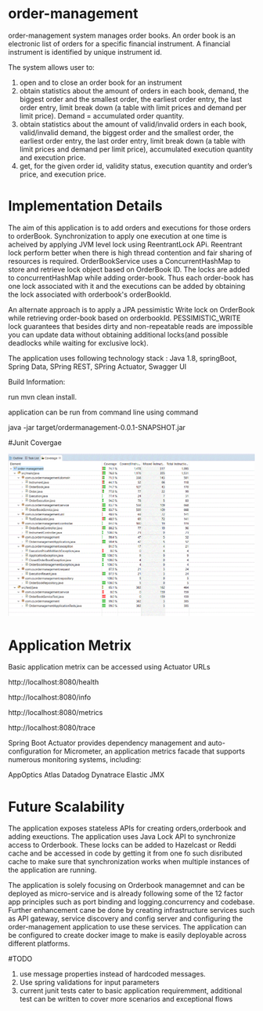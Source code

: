 # order-management

order-management  system manages order books. 
An order book is an electronic list of orders for a specific financial instrument. 
A financial instrument is identified by unique instrument id. 

The system allows user to:
1. open and to close an order book for an instrument
2. obtain statistics about the amount of orders in each book, demand, the biggest order and the smallest order, the earliest order entry, the last order entry, limit break down (a table with limit prices and demand per limit price). Demand = accumulated order quantity.
3. obtain statistics about the amount of valid/invalid orders in each book, valid/invalid demand, the biggest order and the smallest order, the earliest order entry, the last order entry, limit break down (a table with limit prices and demand per limit price), accumulated execution quantity and execution price.
4. get, for the given order id, validity status, execution quantity and order’s price, and execution price.

# Implementation Details

The aim of this application is to add orders and executions for those orders to orderBook. 
Synchronization to apply one execution at one time is acheived by applying JVM level lock using ReentrantLock APi.
Reentrant lock perform better when there is high thread contention and fair sharing of resources is required.
OrderBookService uses a ConcurrentHashMap to store and retrieve lock object based on OrderBook ID.
The locks are added to concurrentHashMap while adding order-book.
Thus each order-book has one lock associated with it and the executions can be added by obtaining the lock associated with orderbook's orderBookId.

An alternate approach is to apply a JPA pessimistic Write lock on OrderBook while retrieving order-book based on orderbookId.
PESSIMISTIC_WRITE lock guarantees that besides dirty and non-repeatable reads are impossible you can update data without obtaining additional locks(and possible deadlocks while waiting for exclusive lock).

The application uses following technology stack :
Java 1.8, springBoot, Spring Data, SPring REST, SPring Actuator, Swagger UI

Build Information:

run mvn clean install.

application can be run from command line using command

java -jar target/ordermanagement-0.0.1-SNAPSHOT.jar




#Junit Covergae

![Alt text](/src/test/resources/junit_coverage.gif?raw=true "Junit Coverage")


# Application Metrix

Basic application metrix can be  accessed using Actuator URLs

http://localhost:8080/health

http://localhost:8080/info

http://localhost:8080/metrics

http://localhost:8080/trace


Spring Boot Actuator provides dependency management and auto-configuration for Micrometer, an application metrics facade that supports numerous monitoring systems, including:

AppOptics
Atlas
Datadog
Dynatrace
Elastic
JMX

# Future Scalability 

The application exposes stateless APIs for creating orders,orderbook and adding exeuctions.
The application uses Java Lock API to synchronize access to Orderbook. These locks can be added to Hazelcast or Reddi cache and be accessed in code by getting it from one fo such disributed cache to make sure that synchronization works when multiple instances of the application are running.

The application is solely focusing on Orderbook managemnet and can be deployed as micro-service and is already following some of the 12 factor app principles such as port binding and logging.concurrency and codebase.
Further enhancement cane be done by creating infrastructure services such as API gateway, service discovery and config server and configuring the order-management application to use these services.
The application can be configured to create docker image to make is easily deployable across different platforms.

#TODO
1. use message properties instead of hardcoded messages.
2. Use spring validations for input parameters
3. current junit tests cater to basic application requiremment, additional test can be written to cover more scenarios and exceptional flows











